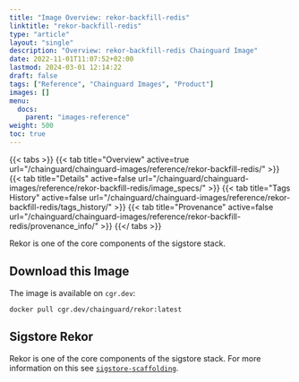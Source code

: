 ```yaml
---
title: "Image Overview: rekor-backfill-redis"
linktitle: "rekor-backfill-redis"
type: "article"
layout: "single"
description: "Overview: rekor-backfill-redis Chainguard Image"
date: 2022-11-01T11:07:52+02:00
lastmod: 2024-03-01 12:14:22
draft: false
tags: ["Reference", "Chainguard Images", "Product"]
images: []
menu: 
  docs: 
    parent: "images-reference"
weight: 500
toc: true
---
```


{{< tabs >}}
{{< tab title="Overview" active=true url="/chainguard/chainguard-images/reference/rekor-backfill-redis/" >}}
{{< tab title="Details" active=false url="/chainguard/chainguard-images/reference/rekor-backfill-redis/image_specs/" >}}
{{< tab title="Tags History" active=false url="/chainguard/chainguard-images/reference/rekor-backfill-redis/tags_history/" >}}
{{< tab title="Provenance" active=false url="/chainguard/chainguard-images/reference/rekor-backfill-redis/provenance_info/" >}}
{{</ tabs >}}



<!--overview:start-->
Rekor is one of the core components of the sigstore stack.
<!--overview:end-->

<!--getting:start-->
## Download this Image
The image is available on `cgr.dev`:

```
docker pull cgr.dev/chainguard/rekor:latest
```
<!--getting:end-->

<!--body:start-->
## Sigstore Rekor

Rekor is one of the core components of the sigstore stack.  For more information
on this see [`sigstore-scaffolding`](../sigstore-scaffolding/).
<!--body:end-->

